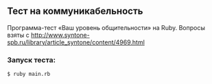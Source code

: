 ## Тест на коммуникабельность
Программа-тест «Ваш уровень общительности» на Ruby. 
Вопросы взяты с <http://www.syntone-spb.ru/library/article_syntone/content/4969.html>

### Запуск теста:
```
$ ruby main.rb
```
